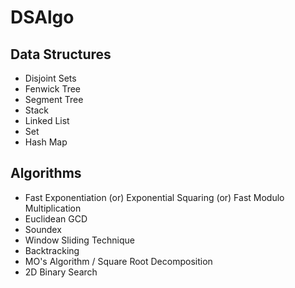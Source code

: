 # DSAlgo

## Data Structures
* Disjoint Sets
* Fenwick Tree
* Segment Tree
* Stack
* Linked List
* Set
* Hash Map

## Algorithms
* Fast Exponentiation (or) Exponential Squaring (or) Fast Modulo Multiplication
* Euclidean GCD
* Soundex
* Window Sliding Technique
* Backtracking
* MO's Algorithm / Square Root Decomposition
* 2D Binary Search

